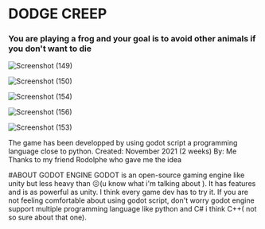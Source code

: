  # DODGE CREEP
 ### You are playing a frog and your goal is to avoid other animals if you don't want to die
 
 ![Screenshot (149)](https://user-images.githubusercontent.com/82499435/174469722-f2d96e03-143b-4604-ae75-27f069e707e8.png)
 
![Screenshot (150)](https://user-images.githubusercontent.com/82499435/174469739-13bbc739-453b-47b8-a30f-617d3d289cbf.png)

![Screenshot (154)](https://user-images.githubusercontent.com/82499435/174469742-c95a806c-9da1-4f21-b694-e2e5faeddd4d.png)

![Screenshot (156)](https://user-images.githubusercontent.com/82499435/174469746-eef6b507-aa06-4c88-a3c7-d18e960ad770.png)

![Screenshot (153)](https://user-images.githubusercontent.com/82499435/174469749-c674e822-eed0-489b-9106-b6ad21d24066.png)



The game has been developped by using godot script a programming language close to python.
Created: November 2021 (2 weeks)
By: Me
Thanks to my friend Rodolphe who gave me the idea



#ABOUT GODOT ENGINE
GODOT is an open-source gaming engine like unity but less heavy than 😖(u know what i'm talking about ). It has features and is as powerful as unity. I think every game dev has to try it.
If you are not feeling comfortable about using godot script, don't worry godot engine support multiple programming language like python and C# i think C++( not so sure about that one).

